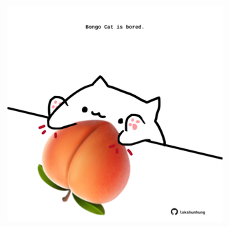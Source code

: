 <!-- built at 26/06/2024, 14:00:39 UTC -->
<p align="center">
  <img width="500" height="500" src="./ReadmeImage.svg">
</p>
